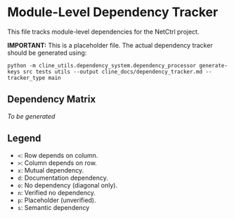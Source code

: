 # Module-Level Dependency Tracker

This file tracks module-level dependencies for the NetCtrl project.

**IMPORTANT:** This is a placeholder file. The actual dependency tracker should be generated using:

```
python -m cline_utils.dependency_system.dependency_processor generate-keys src tests utils --output cline_docs/dependency_tracker.md --tracker_type main
```

## Dependency Matrix

*To be generated*

## Legend

- `<`: Row depends on column.
- `>`: Column depends on row.
- `x`: Mutual dependency.
- `d`: Documentation dependency.
- `o`: No dependency (diagonal only).
- `n`: Verified no dependency.
- `p`: Placeholder (unverified).
- `s`: Semantic dependency
